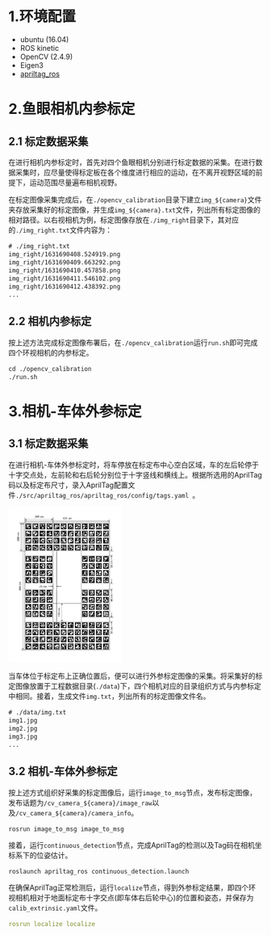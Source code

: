 # 1.环境配置

- ubuntu (16.04)
- ROS kinetic
- OpenCV (2.4.9)
- Eigen3
- [apriltag_ros](https://github.com/AprilRobotics/apriltag_ros)

# 2.鱼眼相机内参标定

## 2.1 标定数据采集

在进行相机内参标定时，首先对四个鱼眼相机分别进行标定数据的采集。在进行数据采集时，应尽量使得标定板在各个维度进行相应的运动，在不离开视野区域的前提下，运动范围尽量遍布相机视野。

在标定图像采集完成后，在`./opencv_calibration`目录下建立`img_${camera}`文件夹存放采集好的标定图像，并生成`img_${camera}.txt`文件，列出所有标定图像的相对路径。以右视相机为例，标定图像存放在`./img_right`目录下，其对应的`./img_right.txt`文件内容为：

```
# ./img_right.txt
img_right/1631690408.524919.png
img_right/1631690409.663292.png
img_right/1631690410.457858.png
img_right/1631690411.546102.png
img_right/1631690412.438392.png
...	
```

## 2.2 相机内参标定

按上述方法完成标定图像布署后，在`./opencv_calibration`运行`run.sh`即可完成四个环视相机的内参标定。

```shell
cd ./opencv_calibration
./run.sh
```

# 3.相机-车体外参标定

## 3.1 标定数据采集

在进行相机-车体外参标定时，将车停放在标定布中心空白区域，车的左后轮停于十字交点处，左前轮和右后轮分别位于十字竖线和横线上。根据所选用的AprilTag码以及标定布尺寸，录入AprilTag配置文件`./src/apriltag_ros/apriltag_ros/config/tags.yaml `。

<img src="data/calib_pattern_cap4.jpg" alt="calib_pattern_cap4" style="zoom:30%;" />

当车体位于标定布上正确位置后，便可以进行外参标定图像的采集。将采集好的标定图像放置于工程数据目录(`./data`)下，四个相机对应的目录组织方式与内参标定中相同。接着，生成文件`img.txt`，列出所有的标定图像文件名。

```
# ./data/img.txt
img1.jpg
img2.jpg
img3.jpg
...
```

## 3.2 相机-车体外参标定

按上述方式组织好采集的标定图像后，运行`image_to_msg`节点，发布标定图像，发布话题为`/cv_camera_${camera}/image_raw`以及`/cv_camera_${camera}/camera_info`。

```shell
rosrun image_to_msg image_to_msg
```

接着，运行`continuous_detection`节点，完成AprilTag的检测以及Tag码在相机坐标系下的位姿估计。

```shell
roslaunch apriltag_ros continuous_detection.launch 
```

在确保AprilTag正常检测后，运行`localize`节点，得到外参标定结果，即四个环视相机相对于地面标定布十字交点(即车体右后轮中心)的位置和姿态，并保存为`calib_extrinsic.yaml`文件。

```yaml
rosrun localize localize
```

























